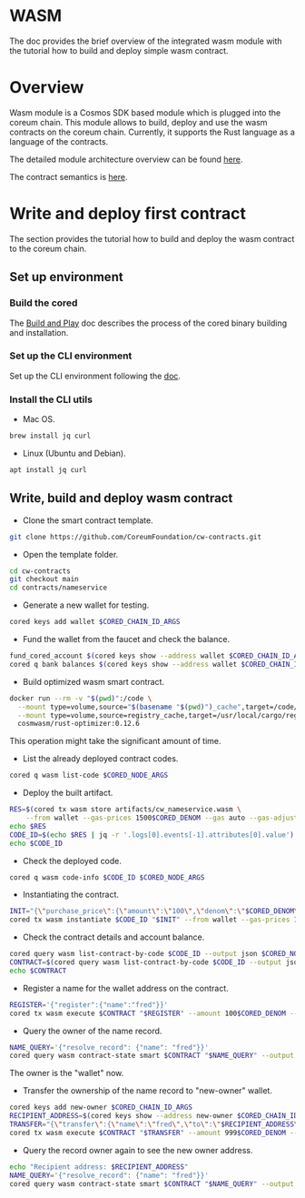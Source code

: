 # WASM

The doc provides the brief overview of the integrated wasm module with the tutorial how to build and deploy simple
wasm contract.

# Overview

Wasm module is a Cosmos SDK based module which is plugged into the coreum chain.
This module allows to build, deploy and use the wasm contracts on the coreum chain.
Currently, it supports the Rust language as a language of the contracts.

The detailed module architecture overview can be
found [here](https://docs.cosmwasm.com/docs/1.0/architecture/multichain).

The contract semantics is [here](https://docs.cosmwasm.com/docs/1.0/smart-contracts/contract-semantics).

# Write and deploy first contract

The section provides the tutorial how to build and deploy the wasm contract to the coreum chain.

## Set up environment

### Build the cored

The [Build and Play](https://github.com/CoreumFoundation/coreum/blob/master/README.md#build-and-play) doc describes the
process of the cored binary building and installation.

### Set up the CLI environment

Set up the CLI environment following the [doc](cli-env.md).

### Install the CLI utils

* Mac OS.

```bash
brew install jq curl
```

* Linux (Ubuntu and Debian).

```bash
apt install jq curl
```

## Write, build and deploy wasm contract

* Clone the smart contract template.

```bash
git clone https://github.com/CoreumFoundation/cw-contracts.git
```

* Open the template folder.

```bash
cd cw-contracts
git checkout main
cd contracts/nameservice
```

* Generate a new wallet for testing.

```bash
cored keys add wallet $CORED_CHAIN_ID_ARGS
```

* Fund the wallet from the faucet and check the balance.

```bash
fund_cored_account $(cored keys show --address wallet $CORED_CHAIN_ID_ARGS)
cored q bank balances $(cored keys show --address wallet $CORED_CHAIN_ID_ARGS) $CORED_NODE_ARGS
```

* Build optimized wasm smart contract.

```bash
docker run --rm -v "$(pwd)":/code \
  --mount type=volume,source="$(basename "$(pwd)")_cache",target=/code/target \
  --mount type=volume,source=registry_cache,target=/usr/local/cargo/registry \
  cosmwasm/rust-optimizer:0.12.6
```

This operation might take the significant amount of time.

* List the already deployed contract codes.

```bash
cored q wasm list-code $CORED_NODE_ARGS
```

* Deploy the built artifact.

```bash
RES=$(cored tx wasm store artifacts/cw_nameservice.wasm \
    --from wallet --gas-prices 1500$CORED_DENOM --gas auto --gas-adjustment 1.3 -y -b block --output json $CORED_NODE_ARGS)
echo $RES    
CODE_ID=$(echo $RES | jq -r '.logs[0].events[-1].attributes[0].value')
echo $CODE_ID
```

* Check the deployed code.

```bash
cored q wasm code-info $CODE_ID $CORED_NODE_ARGS
```

* Instantiating the contract.

```bash
INIT="{\"purchase_price\":{\"amount\":\"100\",\"denom\":\"$CORED_DENOM\"},\"transfer_price\":{\"amount\":\"999\",\"denom\":\"$CORED_DENOM\"}}"
cored tx wasm instantiate $CODE_ID "$INIT" --from wallet --gas-prices 1500$CORED_DENOM --label "name service" -b block -y --no-admin $CORED_NODE_ARGS
```

* Check the contract details and account balance.

```bash
cored query wasm list-contract-by-code $CODE_ID --output json $CORED_NODE_ARGS
CONTRACT=$(cored query wasm list-contract-by-code $CODE_ID --output json $CORED_NODE_ARGS | jq -r '.contracts[-1]')
echo $CONTRACT
```

* Register a name for the wallet address on the contract.

```bash
REGISTER='{"register":{"name":"fred"}}'
cored tx wasm execute $CONTRACT "$REGISTER" --amount 100$CORED_DENOM --from wallet --gas-prices 1500$CORED_DENOM -b block -y $CORED_NODE_ARGS
```

* Query the owner of the name record.

```bash
NAME_QUERY='{"resolve_record": {"name": "fred"}}'
cored query wasm contract-state smart $CONTRACT "$NAME_QUERY" --output json $CORED_NODE_ARGS
```
The owner is the "wallet" now.

* Transfer the ownership of the name record to "new-owner" wallet.

```bash
cored keys add new-owner $CORED_CHAIN_ID_ARGS
RECIPIENT_ADDRESS=$(cored keys show --address new-owner $CORED_CHAIN_ID_ARGS)
TRANSFER="{\"transfer\":{\"name\":\"fred\",\"to\":\"$RECIPIENT_ADDRESS\"}}"
cored tx wasm execute $CONTRACT "$TRANSFER" --amount 999$CORED_DENOM --from wallet --gas-prices 1500$CORED_DENOM -b block -y $CORED_NODE_ARGS
``` 

* Query the record owner again to see the new owner address.

```bash
echo "Recipient address: $RECIPIENT_ADDRESS"
NAME_QUERY='{"resolve_record": {"name": "fred"}}'
cored query wasm contract-state smart $CONTRACT "$NAME_QUERY" --output json $CORED_NODE_ARGS
```
